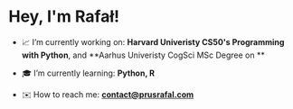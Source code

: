 <h1 ">Hey, I'm Rafał!</h1>

- 📈 I’m currently working on: **Harvard Univeristy CS50's Programming with Python**, and **Aarhus Univeristy CogSci MSc Degree on **

- 🎓 I’m currently learning: **Python, R**

- ✉️ How to reach me: **contact@prusrafal.com**
